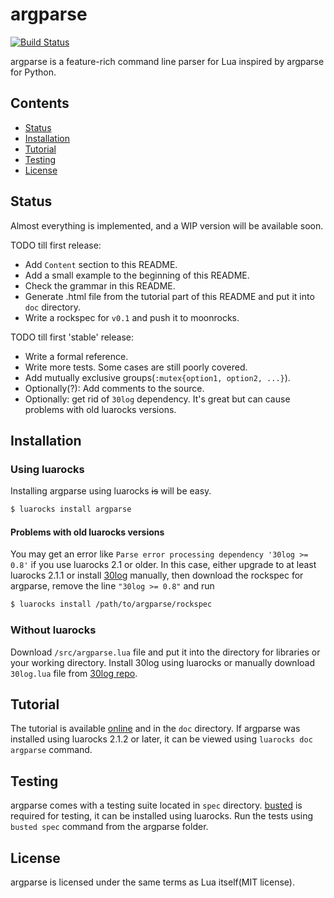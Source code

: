 # argparse

[![Build Status](https://travis-ci.org/mpeterv/argparse.png?branch=master)](https://travis-ci.org/mpeterv/argparse)

argparse is a feature-rich command line parser for Lua inspired by argparse for Python. 

## Contents

* [Status](#status)
* [Installation](#installation)
* [Tutorial](#tutorial)
* [Testing](#testing)
* [License](#license)

## Status

Almost everything is implemented, and a WIP version will be available soon. 

TODO till first release: 

* Add `Content` section to this README. 
* Add a small example to the beginning of this README. 
* Check the grammar in this README. 
* Generate .html file from the tutorial part of this README and put it into `doc` directory. 
* Write a rockspec for `v0.1` and push it to moonrocks. 

TODO till first 'stable' release: 

* Write a formal reference. 
* Write more tests. Some cases are still poorly covered. 
* Add mutually exclusive groups(`:mutex{option1, option2, ...}`). 
* Optionally(?): Add comments to the source. 
* Optionally: get rid of `30log` dependency. It's great but can cause problems with old luarocks versions. 

## Installation

### Using luarocks

Installing argparse using luarocks ~~is~~ will be easy. 

```bash
$ luarocks install argparse
```

#### Problems with old luarocks versions

You may get an error like `Parse error processing dependency '30log >= 0.8'` if you use luarocks 2.1 or older. In this case, either upgrade to at least luarocks 2.1.1 or install [30log](http://yonaba.github.io/30log/) manually, then download the rockspec for argparse, remove the line `"30log >= 0.8"` and run

```bash
$ luarocks install /path/to/argparse/rockspec
```

### Without luarocks

Download `/src/argparse.lua` file and put it into the directory for libraries or your working directory. Install 30log using luarocks or manually download `30log.lua` file from [30log repo](https://github.com/Yonaba/30log). 


## Tutorial

The tutorial is available [online](http://mpeterv.github.io/argparse/) and in the `doc` directory. If argparse was installed using luarocks 2.1.2 or later, it can be viewed using `luarocks doc argparse` command. 

## Testing

argparse comes with a testing suite located in `spec` directory. [busted](http://olivinelabs.com/busted/) is required for testing, it can be installed using luarocks. Run the tests using `busted spec` command from the argparse folder. 

## License

argparse is licensed under the same terms as Lua itself(MIT license). 
